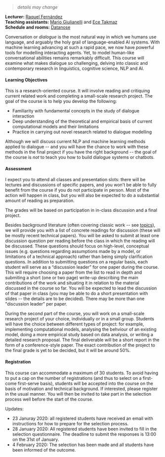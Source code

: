 > *details may change*

**Lecturer:** [Raquel Fernández](https://staff.fnwi.uva.nl/r.fernandezrovira/)<br>
**Teaching assistants:** [Mario Giulianelli](http://gmario.eu) and [Ece Takmaz](https://ecekt.github.io)<br>
**Schedule and rooms:** [Datanose](https://datanose.nl/#course[89352])


Conversation or *dialogue* is the most natural way in which we humans use language, and arguably the holy grail of language-enabled AI systems. With machine learning advancing at such a rapid pace, we now have powerful tools for modelling interacting agents. Yet, to model human-like conversational abilities remains remarkably difficult. This course will examine what makes dialogue so challenging, delving into classic and contemporary research in linguistics, cognitive science, NLP and AI. 

#### Learning Objectives

This is a research-oriented course. It will involve reading and critiquing current related work and completing a small-scale research project. The goal of the course is to help you develop the following: 

  - Familiarity with fundamental concepts in the study of dialogue interaction
  - Deep understanding of the theoretical and empirical basis of current computational models and their limitations
  - Practice in carrying out novel research related to dialogue modelling

Although we will discuss current NLP and machine learning methods applied to dialogue -- and you will have the chance to work with these methods in the final project if you have the right background -- the goal of the course is *not* to teach you how to build dialogue systems or chatbots.

#### Assessment

I expect you to attend all classes and presentation slots: there will be lectures and discussions of specific papers, and you won't be able to fully benefit from the course if you do not participate in person. Most of the action will happen in class, but you will also be expected to do a substantial amount of reading as preparation.

The grades will be based on participation in in-class discussion and a final project. 

Besides background literature (often covering classic work -- see [topics](https://cl-illc.github.io/cdm/topics.html)), we will provide you with a list of concrete readings for discussion (these will be mostly recent technical papers). You will be asked to submit at least one discussion question per reading before the class in which the reading will be discussed. These questions should focus on high-level, conceptual issues (e.g. questions regarding assumptions made by a model, or limitations of a technical approach) rather than being simply clarification questions. In addition to submitting questions on a regular basis, each student will serve as a “discussion leader” for one paper during the course. This will require choosing a paper from the list to read in depth and submiting a short (one or two page) write-up describing the main contributions of the work and situating it in relation to the material discussed in the course so far. You will be expected to lead the discussion of that paper in class (you may be able to do a short presentation with slides -- the details are to be decided). There may be more than one "discussion leader" per paper.

During the second part of the course, you will work on a small-scale research project of your choice, individually or in a small group. Students will have the choice between different types of project: for example, implementing computational models, analysing the behviour of an existing model, doing a more empirical study based on data analysis, or writing a detailed research proposal. The final deliverable will be a short report in the form of a conference-style paper. The exact contribution of the project to the final grade is yet to be decided, but it will be around 50%.

#### Registration

This course can accommodate a maximum of 30 students. To avoid having to put a cap on the number of registrations (and thus to select on a first-come first-serve basis), students will be accepted into the course on the basis of motivation and technical background. If interested, please register in the usual manner. You will then be invited to take part in the selection process well before the start of the course.

Updates:

  - 23 Januray 2020: all registered students have received an email with instructions for how to prepare for the selection process.
  - 28 January 2020: All registered students have been invited to fill in the selection questionnaire. The deadline to submit the responses is 13:00 on the 31st of January. 
  - 4 February 2020: The selection has been made and all students have been informed of the outcome.
  
